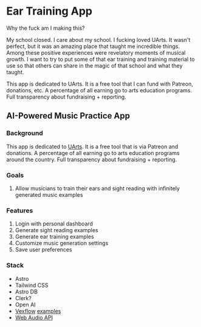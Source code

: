 # Ear Training App

Why the fuck am I making this?

My school closed. I care about my school. I fucking loved UArts. It wasn't perfect, but it was an amazing place that taught me incredible things. Among these positive experiences were revelatory moments of musical growth. I want to try to put some of that ear training and training material to use so that others can share in the magic of that school and what they taught.

This app is dedicated to UArts. It is a free tool that I can fund with Patreon, donations, etc. A percentage of all earning go to arts education programs. Full transparency about fundraising + reporting.

## AI-Powered Music Practice App

### Background

This app is dedicated to [UArts](https://uarts.edu). It is a free tool that is via Patreon and donations. A percentage of all earning go to arts education programs around the country. Full transparency about fundraising + reporting.

### Goals

1. Allow musicians to train their ears and sight reading with infinitely generated music examples

### Features

1. Login with personal dashboard
2. Generate sight reading examples
3. Generate ear training examples
4. Customize music generation settings
5. Save user preferences

### Stack

- Astro
- Tailwind CSS
- Astro DB
- Clerk?
- Open AI
- [Vexflow](https://www.vexflow.com/) [examples](https://vexflow.github.io/vexflow-examples/)
- [Web Audio API](https://developer.mozilla.org/en-US/docs/Web/API/Web_Audio_API)
